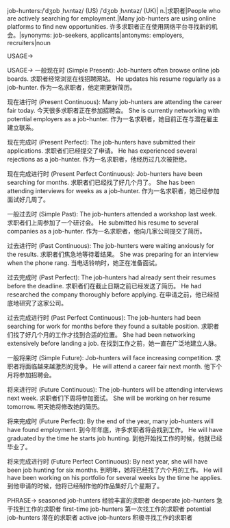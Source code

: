 job-hunters:/ˈdʒɒb ˌhʌntəz/ (US) /ˈdʒɒb ˌhʌntəz/ (UK)| n.|求职者|People who are actively searching for employment.|Many job-hunters are using online platforms to find new opportunities. 许多求职者正在使用网络平台寻找新的机会。|synonyms: job-seekers, applicants|antonyms: employers, recruiters|noun

USAGE->

USAGE->
一般现在时 (Simple Present):
Job-hunters often browse online job boards. 求职者经常浏览在线招聘网站。
He updates his resume regularly as a job-hunter.  作为一名求职者，他定期更新简历。

现在进行时 (Present Continuous):
Many job-hunters are attending the career fair today. 今天很多求职者正在参加招聘会。
She is currently networking with potential employers as a job-hunter.  作为一名求职者，她目前正在与潜在雇主建立联系。

现在完成时 (Present Perfect):
The job-hunters have submitted their applications. 求职者们已经提交了申请。
He has experienced several rejections as a job-hunter. 作为一名求职者，他经历过几次被拒绝。


现在完成进行时 (Present Perfect Continuous):
Job-hunters have been searching for months. 求职者们已经找了好几个月了。
She has been attending interviews for weeks as a job-hunter.  作为一名求职者，她已经参加面试好几周了。


一般过去时 (Simple Past):
The job-hunters attended a workshop last week. 求职者们上周参加了一个研讨会。
He submitted his resume to several companies as a job-hunter. 作为一名求职者，他向几家公司提交了简历。


过去进行时 (Past Continuous):
The job-hunters were waiting anxiously for the results. 求职者们焦急地等待着结果。
She was preparing for an interview when the phone rang. 当电话铃响时，她正在准备面试。


过去完成时 (Past Perfect):
The job-hunters had already sent their resumes before the deadline. 求职者们在截止日期之前已经发送了简历。
He had researched the company thoroughly before applying.  在申请之前，他已经彻底地研究了这家公司。


过去完成进行时 (Past Perfect Continuous):
The job-hunters had been searching for work for months before they found a suitable position. 求职者们找了好几个月的工作才找到合适的位置。
She had been networking extensively before landing a job.  在找到工作之前，她一直在广泛地建立人脉。


一般将来时 (Simple Future):
Job-hunters will face increasing competition. 求职者将面临越来越激烈的竞争。
He will attend a career fair next month. 他下个月将参加招聘会。


将来进行时 (Future Continuous):
The job-hunters will be attending interviews next week. 求职者们下周将参加面试。
She will be working on her resume tomorrow. 明天她将修改她的简历。


将来完成时 (Future Perfect):
By the end of the year, many job-hunters will have found employment. 到今年年底，许多求职者将会找到工作。
He will have graduated by the time he starts job hunting.  到他开始找工作的时候，他就已经毕业了。


将来完成进行时 (Future Perfect Continuous):
By next year, she will have been job hunting for six months. 到明年，她将已经找了六个月的工作。
He will have been working on his portfolio for several weeks by the time he applies.  到他申请的时候，他将已经制作他的作品集好几个星期了。

PHRASE->
seasoned job-hunters  经验丰富的求职者
desperate job-hunters  急于找到工作的求职者
first-time job-hunters  第一次找工作的求职者
potential job-hunters  潜在的求职者
active job-hunters  积极寻找工作的求职者
